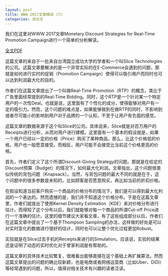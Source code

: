 ```yaml
---
layout: post
title: WWW 2017文章精读（六）
categories: 读论文
---
```


我们在这里对WWW 2017文章Monetary Discount Strategies for Real-Time Promotion Campaign进行一个简单的分析解读。

[全文PDF](http://oak.cs.ucla.edu/~chucheng/publication/www17.pdf)

这篇文章的来自于一批来自台湾国立成功大学的学者和一个叫Slice Technologies的公司。这篇文章要解决的是一个非常实际的在E-Commerce会遇到的问题，那就是如何进行实时的促销（Promotion Campaign）使得可以吸引用户而同时也可以达到利润最大化的目的。

作者们在这篇文章提出了一个叫做Real-Time Promotion（RTP）的概念，类比于广告里面经常提到的Real-Time Bidding。同时，这个RTP是一个针对某一个特定用户的一次性Deal。也就是说，这里面有了个性化的成分，使得能够对用户有一定的吸引力。然而，这个问题的难点是，如果能够做到在做RTP的同时，不影响到或者尽可能小的影响到用户对于品牌的一个认知，不至于让用户有负面的感觉。

这篇文章的数据来源于这个叫Slice的公司。具体说来，Slice就是对百万用户的Receipts进行分析，从而对用户进行建模。这里面有一个基本的假设就是，如果一个用户已经以一定的价格（Price）购买了某种商品，那么，比这个价格低的价格，用户也一般愿意接受。而相反，用户可能不会接受比当前这个价格更高的价格。

首先，作者们定义了这个所谓Discount-Giving Strategy的问题。那就是在给定的Discount预算（Budget）的情况下，如何最大化利润。文章指出，这个问题很类似传统的背包问题（Knapsack）。当然，与背包问题的最大不同的就是在于，这个问题中的很多参数是未知的，比如顾客是否愿意购买，再比如当前的折扣价格。

在假设知道当前客户购买一个商品的价格分布的情况下，我们是可以得到最大化利润的一个表达的。然而遗憾的是，我们并不知道这个价格分布。于是在这篇文章里，作者们就提出了使用Kernel Density Estimation（KDE）来对价格分布进行估计。而得知了这个分布以后，我们就能够对每一个商品的所谓Cut-off Price进行一个准确的估计。这里的细节建议大家看文章。有了这些组成部分以后，作者们在这篇文章中提出了一个基于Thompson Sampling的办法，这样做的好处是可以对实时变化的数据进行很好的估计，同时也可以让整个优化过程更加Robust。

实验就是在Slice过去手机的Receipts来进行的Simulation。应该说，实验的结果还是证明了动态的实时优化对于曾家利润是有帮助的。

这篇文章的具体技术比较繁复，很难看出能够直接在这个基础上再扩展算法。然而这篇文章提出的问题的确比较新颖，也是电商或者网络运营商（比如Uber、DiDi）等经常遇到的问题，所以，值得对相关技术有兴趣的读者泛读。
